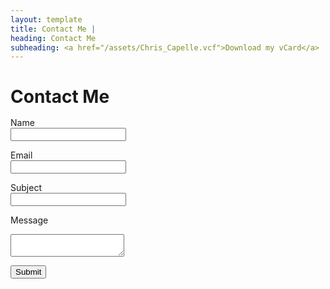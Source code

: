 ```yaml
---
layout: template
title: Contact Me |
heading: Contact Me
subheading: <a href="/assets/Chris_Capelle.vcf">Download my vCard</a>
---
```

<form class="contact" id="contactForm">
  <h1 style="margin-bottom: 1rem;">Contact Me</h1>
  <label for="name" aria-label="name">Name</label><br />
  <input type="text" name="name" required><br />

  <label for="email">Email</label><br />
  <input type="text" name="email" required><br />

  <label for="subject">Subject</label><br />
  <input type="text" name="subject" required><br />

  <label for="message">Message</label><br />
  <textarea name="message" required></textarea><br />

  <input type="submit" value="Submit" method="post" action="/assets/php/sendemail.php"></input>
</form>
